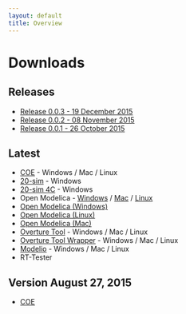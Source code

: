 ```yaml
---
layout: default
title: Overview
---
```





# Downloads

## Releases

* [Release 0.0.3 - 19 December 2015](release-0.0.3.html)
* [Release 0.0.2 - 08 November 2015](release-0.0.2.html)
* [Release 0.0.1 - 26 October 2015](release-0.0.1.html)

## Latest

* [COE](http://overture.au.dk/into-cps/development/latest) - Windows / Mac / Linux
* [20-sim](http://www.20sim.com/download/20sim/20sim45download.html) - Windows
* [20-sim 4C](http://www.20sim4c.com/downloads/20sim4c.html) - Windows
* Open Modelica - [Windows](https://openmodelica.org/download/download-windows) / [Mac](https://openmodelica.org/download/download-mac) / [Linux](https://openmodelica.org/download/download-linux)
* [Open Modelica (Windows)]()
* [Open Modelica (Linux)]()
* [Open Modelica (Mac)]()
* [Overture Tool](http://overturetool.org/download) - Windows / Mac / Linux
* [Overture Tool Wrapper](http://overture.au.dk/into-cps/vdm-tool-wrapper/development/latest/) - Windows / Mac / Linux
* [Modelio](https://www.modelio.org/downloads/download-modelio.html) - Windows / Mac / Linux
* RT-Tester

## Version August 27, 2015
* [COE](http://overture.au.dk/into-cps/development/Build-10_2015-07-29_13-23/coe-0.0.1-SNAPSHOT-jar-with-dependencies.jar)

